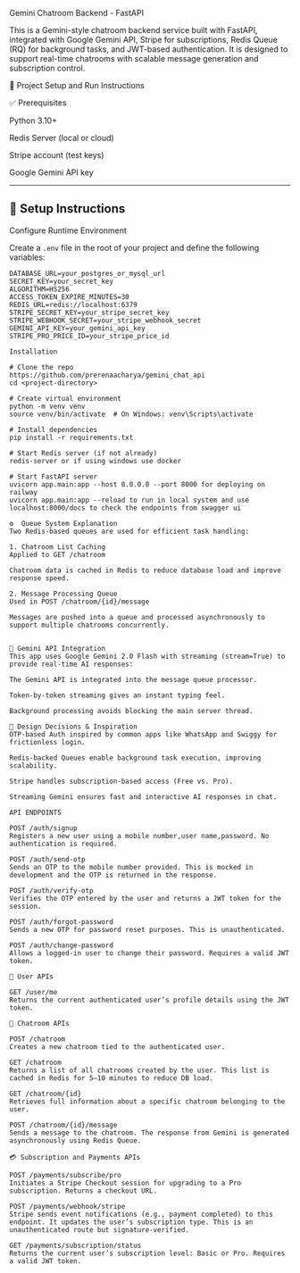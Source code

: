 Gemini Chatroom Backend - FastAPI

This is a Gemini-style chatroom backend service built with FastAPI, integrated with Google Gemini API, Stripe for subscriptions, Redis Queue (RQ) for background tasks, and JWT-based authentication. It is designed to support real-time chatrooms with scalable message generation and subscription control.

📁 Project Setup and Run Instructions

✅ Prerequisites

Python 3.10+

Redis Server (local or cloud)

Stripe account (test keys)

Google Gemini API key

---

## 🔧 Setup Instructions

Configure Runtime Environment

Create a `.env` file in the root of your project and define the following variables:

```env
DATABASE_URL=your_postgres_or_mysql_url
SECRET_KEY=your_secret_key
ALGORITHM=HS256
ACCESS_TOKEN_EXPIRE_MINUTES=30
REDIS_URL=redis://localhost:6379
STRIPE_SECRET_KEY=your_stripe_secret_key
STRIPE_WEBHOOK_SECRET=your_stripe_webhook_secret
GEMINI_API_KEY=your_gemini_api_key
STRIPE_PRO_PRICE_ID=your_stripe_price_id

Installation

# Clone the repo
https://github.com/prerenaacharya/gemini_chat_api
cd <project-directory>

# Create virtual environment
python -m venv venv
source venv/bin/activate  # On Windows: venv\Scripts\activate

# Install dependencies
pip install -r requirements.txt

# Start Redis server (if not already)
redis-server or if using windows use docker

# Start FastAPI server
uvicorn app.main:app --host 0.0.0.0 --port 8000 for deploying on railway
uvicorn app.main:app --reload to run in local system and use 
localhost:8000/docs to check the endpoints from swagger ui

⚙️  Queue System Explanation
Two Redis-based queues are used for efficient task handling:

1. Chatroom List Caching
Applied to GET /chatroom

Chatroom data is cached in Redis to reduce database load and improve response speed.

2. Message Processing Queue
Used in POST /chatroom/{id}/message

Messages are pushed into a queue and processed asynchronously to support multiple chatrooms concurrently.


🤖 Gemini API Integration
This app uses Google Gemini 2.0 Flash with streaming (stream=True) to provide real-time AI responses:

The Gemini API is integrated into the message queue processor.

Token-by-token streaming gives an instant typing feel.

Background processing avoids blocking the main server thread.

🧠 Design Decisions & Inspiration
OTP-based Auth inspired by common apps like WhatsApp and Swiggy for frictionless login.

Redis-backed Queues enable background task execution, improving scalability.

Stripe handles subscription-based access (Free vs. Pro).

Streaming Gemini ensures fast and interactive AI responses in chat.

API ENDPOINTS

POST /auth/signup
Registers a new user using a mobile number,user name,password. No authentication is required.

POST /auth/send-otp
Sends an OTP to the mobile number provided. This is mocked in development and the OTP is returned in the response.

POST /auth/verify-otp
Verifies the OTP entered by the user and returns a JWT token for the session.

POST /auth/forgot-password
Sends a new OTP for password reset purposes. This is unauthenticated.

POST /auth/change-password
Allows a logged-in user to change their password. Requires a valid JWT token.

👤 User APIs

GET /user/me
Returns the current authenticated user’s profile details using the JWT token.

💬 Chatroom APIs

POST /chatroom
Creates a new chatroom tied to the authenticated user.

GET /chatroom
Returns a list of all chatrooms created by the user. This list is cached in Redis for 5–10 minutes to reduce DB load.

GET /chatroom/{id}
Retrieves full information about a specific chatroom belonging to the user.

POST /chatroom/{id}/message
Sends a message to the chatroom. The response from Gemini is generated asynchronously using Redis Queue.

💳 Subscription and Payments APIs

POST /payments/subscribe/pro
Initiates a Stripe Checkout session for upgrading to a Pro subscription. Returns a checkout URL.

POST /payments/webhook/stripe
Stripe sends event notifications (e.g., payment completed) to this endpoint. It updates the user’s subscription type. This is an unauthenticated route but signature-verified.

GET /payments/subscription/status
Returns the current user’s subscription level: Basic or Pro. Requires a valid JWT token.


